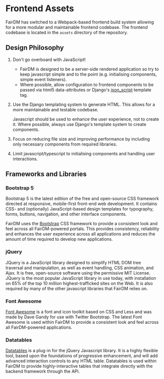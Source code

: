 # Frontend Assets

FairDM has switched to a Webpack-based frontend build system allowing for a more modular and maintainable frontend codebase. The frontend codebase is located in the `assets` directory of the repository.

## Design Philosophy

1. Don't go overboard with JavaScript!

    - FairDM is designed to be a server-side rendered application so try to keep javascript simple and to the point (e.g. initialising components, simple event listeners).
    - Where possible, allow configuration to frontend components to be passed via html5 data-attributes or Django's [json_script](https://docs.djangoproject.com/en/5.0/ref/templates/builtins/#json-script) template tag. 

2. Use the Django templating system to generate HTML. This allows for a more maintainable and testable codebase.

    Javascript should be used to enhance the user experience, not to create it. Where possible, always use Django's template system to create components.

3. Focus on reducing file size and improving performance by including only necessary components from required libraries.

4. Limit javascript/typescript to initialising components and handling user interactions.


## Frameworks and Libraries

### Bootstrap 5

Bootstrap 5 is the latest edition of the free and open-source CSS framework directed at responsive, mobile-first front-end web development. It contains CSS- and (optionally) JavaScript-based design templates for typography, forms, buttons, navigation, and other interface components.

FairDM uses the [Bootstrap](https://getbootstrap.com) CSS framework to provide a consistent look and feel across all FairDM-powered portals. This provides consistency, reliability and enhances the user experience across all applications and reduces the amount of time required to develop new applications.

### jQuery

JQuery is a JavaScript library designed to simplify HTML DOM tree traversal and manipulation, as well as event handling, CSS animation, and Ajax. It is free, open-source software using the permissive MIT License. JQuery is the most popular JavaScript library in use today, with installation on 65% of the top 10 million highest-trafficked sites on the Web. It is also required by many of the other javascript libraries that FairDM relies on.

### Font Awesome

[Font Awesome](https://fontawesome.com) is a font and icon toolkit based on CSS and Less and was made by Dave Gandy for use with Twitter Bootstrap. The latest Font Awesome is used within FairDM to provide a consistent look and feel across all FairDM-powered applications. 

### Datatables

[Datatables](https://datatables.net) is a plug-in for the jQuery Javascript library. It is a highly flexible tool, based upon the foundations of progressive enhancement, and will add advanced interaction controls to any HTML table. Datatables is used within FairDM to provide highly-interactive tables that integrate directly with the backend framework through the API. 

